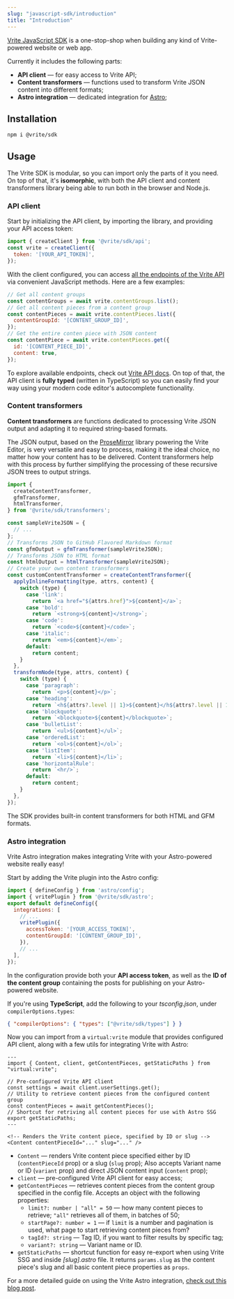 ```yaml
---
slug: "javascript-sdk/introduction"
title: "Introduction"
---
```


[Vrite JavaScript SDK](https://github.com/vriteio/vrite/tree/main/packages/sdk/javascript) is a one-stop-shop when building any kind of Vrite-powered website or web app.

Currently it includes the following parts:

- **API client** — for easy access to Vrite API;
- **Content transformers** — functions used to transform Vrite JSON content into different formats;
- **Astro integration** — dedicated integration for [Astro](<%5Bhttps://astro.build/%5D(https://astro.build/)>);

## Installation

```shell
npm i @vrite/sdk
```

## Usage

The Vrite SDK is modular, so you can import only the parts of it you need. On top of that, it's **isomorphic**, with both the API client and content transformers library being able to run both in the browser and Node.js.

### API client

Start by initializing the API client, by importing the library, and providing your API access token:

```javascript
import { createClient } from '@vrite/sdk/api';
const vrite = createClient({
  token: '[YOUR_API_TOKEN]',
});
```

With the client configured, you can access [all the endpoints of the Vrite API](https://generator.swagger.io/?url=https://api.vrite.io/swagger.json) via convenient JavaScript methods. Here are a few examples:

```javascript
// Get all content groups
const contentGroups = await vrite.contentGroups.list();
// Get all content pieces from a content group
const contentPieces = await vrite.contentPieces.list({
  contentGroupId: '[CONTENT_GROUP_ID]',
});
// Get the entire conten piece with JSON content
const contentPiece = await vrite.contentPieces.get({
  id: '[CONTENT_PIECE_ID]',
  content: true,
});
```

To explore available endpoints, check out [Vrite API docs](https://generator.swagger.io/?url=https://api.vrite.io/swagger.json). On top of that, the API client is **fully typed** (written in TypeScript) so you can easily find your way using your modern code editor's autocomplete functionality.

### Content transformers

**Content transformers** are functions dedicated to processing Vrite JSON output and adapting it to required string-based formats.

The JSON output, based on the [ProseMirror](https://prosemirror.net/) library powering the Vrite Editor, is very versatile and easy to process, making it the ideal choice, no matter how your content has to be delivered. Content transformers help with this process by further simplifying the processing of these recursive JSON trees to output strings.

```javascript
import {
  createContentTransformer,
  gfmTransformer,
  htmlTransformer,
} from '@vrite/sdk/transformers';

const sampleVriteJSON = {
  // ...
};
// Transforms JSON to GitHub Flavored Markdown format
const gfmOutput = gfmTransformer(sampleVriteJSON);
// Transforms JSON to HTML format
const htmlOutput = htmlTransformer(sampleVriteJSON);
// Create your own content transformers
const customContentTransformer = createContentTransformer({
  applyInlineFormatting(type, attrs, content) {
    switch (type) {
      case 'link':
        return `<a href="${attrs.href}">${content}</a>`;
      case 'bold':
        return `<strong>${content}</strong>`;
      case 'code':
        return `<code>${content}</code>`;
      case 'italic':
        return `<em>${content}</em>`;
      default:
        return content;
    }
  },
  transformNode(type, attrs, content) {
    switch (type) {
      case 'paragraph':
        return `<p>${content}</p>`;
      case 'heading':
        return `<h${attrs?.level || 1}>${content}</h${attrs?.level || 1}>`;
      case 'blockquote':
        return `<blockquote>${content}</blockquote>`;
      case 'bulletList':
        return `<ul>${content}</ul>`;
      case 'orderedList':
        return `<ol>${content}</ol>`;
      case 'listItem':
        return `<li>${content}</li>`;
      case 'horizontalRule':
        return `<hr/>`;
      default:
        return content;
    }
  },
});
```

The SDK provides built-in content transformers for both HTML and GFM formats.

### Astro integration

Vrite Astro integration makes integrating Vrite with your Astro-powered website really easy!

Start by adding the Vrite plugin into the Astro config:

```javascript
import { defineConfig } from 'astro/config';
import { vritePlugin } from '@vrite/sdk/astro';
export default defineConfig({
  integrations: [
    // ...
    vritePlugin({
      accessToken: '[YOUR_ACCESS_TOKEN]',
      contentGroupId: '[CONTENT_GROUP_ID]',
    }),
    // ...
  ],
});
```

In the configuration provide both your **API access token**, as well as the **ID of the content group** containing the posts for publishing on your Astro-powered website.

If you're using **TypeScript**, add the following to your _tsconfig.json_, under `compilerOptions.types`:

```json
{ "compilerOptions": { "types": ["@vrite/sdk/types"] } }
```

Now you can import from a `virtual:vrite` module that provides configured API client, along with a few utils for integrating Vrite with Astro:

```astro
---
import { Content, client, getContentPieces, getStaticPaths } from "virtual:vrite";

// Pre-configured Vrite API client
const settings = await client.userSettings.get();
// Utility to retrieve content pieces from the configured content group
const contentPieces = await getContentPieces();
// Shortcut for retriving all content pieces for use with Astro SSG
export getStaticPaths;
---

<!-- Renders the Vrite content piece, specified by ID or slug -->
<Content contentPieceId="..." slug="..." />
```

- `Content` — renders Vrite content piece specified either by ID (`contentPieceId` prop) or a slug (`slug` prop); Also accepts Variant name or ID (`variant` prop) and direct JSON content input (`content` prop);
- `client` — pre-configured Vrite API client for easy access;
- `getContentPieces` — retrieves content pieces from the content group specified in the config file. Accepts an object with the following properties:
  - `limit?: number | "all" = 50` — how many content pieces to retrieve; `"all"` retrieves all of them, in batches of 50;
  - `startPage?: number = 1` — if `limit` is a number and pagination is used, what page to start retrieving content pieces from?
  - `tagId?: string` — Tag ID, if you want to filter results by specific tag;
  - `variant?: string` — Variant name or ID.
- `getStaticPaths` — shortcut function for easy re-export when using Vrite SSG and inside _[slug].astro_ file. It returns `params.slug` as the content piece's slug and all basic content piece properties as `props`.

For a more detailed guide on using the Vrite Astro integration, [check out this blog post](https://vrite.io/blog/start-programming-blog-in-minutes-with-astro-and-vrite/).